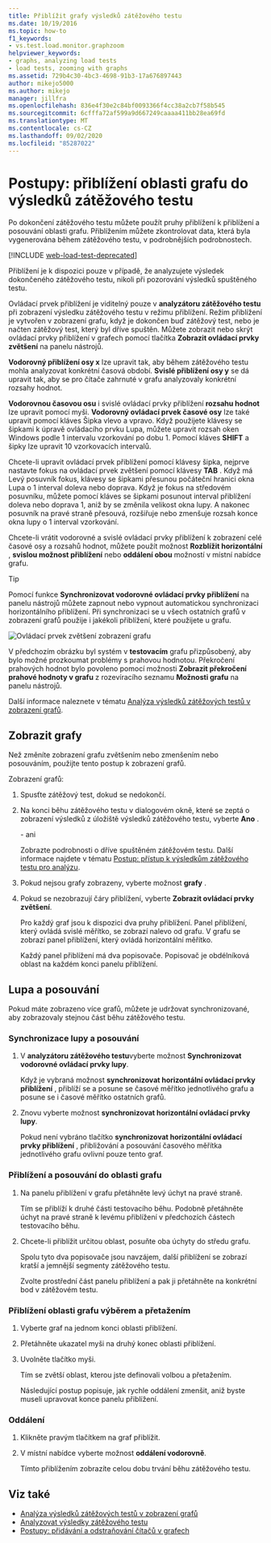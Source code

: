 ```yaml
---
title: Přiblížit grafy výsledků zátěžového testu
ms.date: 10/19/2016
ms.topic: how-to
f1_keywords:
- vs.test.load.monitor.graphzoom
helpviewer_keywords:
- graphs, analyzing load tests
- load tests, zooming with graphs
ms.assetid: 729b4c30-4bc3-4698-91b3-17a676897443
author: mikejo5000
ms.author: mikejo
manager: jillfra
ms.openlocfilehash: 836e4f30e2c84bf0093366f4cc38a2cb7f58b545
ms.sourcegitcommit: 6cfffa72af599a9d667249caaaa411bb28ea69fd
ms.translationtype: MT
ms.contentlocale: cs-CZ
ms.lasthandoff: 09/02/2020
ms.locfileid: "85287022"
---
```

# <a name="how-to-zoom-in-on-a-region-of-the-graph-in-load-test-results"></a>Postupy: přiblížení oblasti grafu do výsledků zátěžového testu

Po dokončení zátěžového testu můžete použít pruhy přiblížení k přiblížení a posouvání oblasti grafu. Přiblížením můžete zkontrolovat data, která byla vygenerována během zátěžového testu, v podrobnějších podrobnostech.

[!INCLUDE [web-load-test-deprecated](includes/web-load-test-deprecated.md)]

Přiblížení je k dispozici pouze v případě, že analyzujete výsledek dokončeného zátěžového testu, nikoli při pozorování výsledků spuštěného testu.

Ovládací prvek přiblížení je viditelný pouze v **analyzátoru zátěžového testu** při zobrazení výsledku zátěžového testu v režimu přiblížení. Režim přiblížení je vytvořen v zobrazení grafu, když je dokončen buď zátěžový test, nebo je načten zátěžový test, který byl dříve spuštěn. Můžete zobrazit nebo skrýt ovládací prvky přiblížení v grafech pomocí tlačítka **Zobrazit ovládací prvky zvětšení** na panelu nástrojů.

**Vodorovný přiblížení osy x** lze upravit tak, aby během zátěžového testu mohla analyzovat konkrétní časová období. **Svislé přiblížení osy y** se dá upravit tak, aby se pro čítače zahrnuté v grafu analyzovaly konkrétní rozsahy hodnot.

**Vodorovnou časovou osu** i svislé ovládací prvky přiblížení **rozsahu hodnot** lze upravit pomocí myši. **Vodorovný ovládací prvek časové osy** lze také upravit pomocí kláves Šipka vlevo a vpravo. Když použijete klávesy se šipkami k úpravě ovládacího prvku Lupa, můžete upravit rozsah oken Windows podle 1 intervalu vzorkování po dobu 1. Pomocí kláves **SHIFT** a šipky lze upravit 10 vzorkovacích intervalů.

Chcete-li upravit ovládací prvek přiblížení pomocí klávesy šipka, nejprve nastavte fokus na ovládací prvek zvětšení pomocí klávesy **TAB** . Když má Levý posuvník fokus, klávesy se šipkami přesunou počáteční hranici okna Lupa o 1 interval doleva nebo doprava. Když je fokus na středovém posuvníku, můžete pomocí kláves se šipkami posunout interval přiblížení doleva nebo doprava 1, aniž by se změnila velikost okna lupy. A nakonec posuvník na pravé straně přesouvá, rozšiřuje nebo zmenšuje rozsah konce okna lupy o 1 interval vzorkování.

Chcete-li vrátit vodorovné a svislé ovládací prvky přiblížení k zobrazení celé časové osy a rozsahů hodnot, můžete použít možnost **Rozblížit horizontální** , **svislou možnost přiblížení** nebo **oddálení obou** možností v místní nabídce grafu.

> [!TIP]
> Pomocí funkce **Synchronizovat vodorovné ovládací prvky přiblížení** na panelu nástrojů můžete zapnout nebo vypnout automatickou synchronizaci horizontálního přiblížení. Při synchronizaci se u všech ostatních grafů v zobrazení grafů použije i jakékoli přiblížení, které použijete u grafu.

![Ovládací prvek zvětšení zobrazení grafu](../test/media/ltest_zoomcontrol.png)

V předchozím obrázku byl systém v **testovacím** grafu přizpůsobený, aby bylo možné prozkoumat problémy s prahovou hodnotou. Překročení prahových hodnot bylo povoleno pomocí možnosti **Zobrazit překročení prahové hodnoty v grafu** z rozevíracího seznamu **Možnosti grafu** na panelu nástrojů.

Další informace naleznete v tématu [Analýza výsledků zátěžových testů v zobrazení grafů](../test/analyze-load-test-results-in-the-graphs-view.md).

## <a name="display-graphs"></a>Zobrazit grafy

Než změníte zobrazení grafu zvětšením nebo zmenšením nebo posouváním, použijte tento postup k zobrazení grafů.

Zobrazení grafů:

1. Spusťte zátěžový test, dokud se nedokončí.

2. Na konci běhu zátěžového testu v dialogovém okně, které se zeptá o zobrazení výsledků z úložiště výsledků zátěžového testu, vyberte **Ano** .

     \- ani

     Zobrazte podrobnosti o dříve spuštěném zátěžovém testu. Další informace najdete v tématu [Postup: přístup k výsledkům zátěžového testu pro analýzu](../test/how-to-access-load-test-results-for-analysis.md).

3. Pokud nejsou grafy zobrazeny, vyberte možnost **grafy** .

4. Pokud se nezobrazují čáry přiblížení, vyberte **Zobrazit ovládací prvky zvětšení**.

     Pro každý graf jsou k dispozici dva pruhy přiblížení. Panel přiblížení, který ovládá svislé měřítko, se zobrazí nalevo od grafu. V grafu se zobrazí panel přiblížení, který ovládá horizontální měřítko.

     Každý panel přiblížení má dva popisovače. Popisovač je obdélníková oblast na každém konci panelu přiblížení.

## <a name="zoom-and-scroll"></a>Lupa a posouvání

Pokud máte zobrazeno více grafů, můžete je udržovat synchronizované, aby zobrazovaly stejnou část běhu zátěžového testu.

### <a name="to-synchronize-zooming-and-scrolling"></a>Synchronizace lupy a posouvání

1. V **analyzátoru zátěžového testu**vyberte možnost **Synchronizovat vodorovné ovládací prvky lupy**.

     Když je vybraná možnost **synchronizovat horizontální ovládací prvky přiblížení** , přiblíží se a posune se časové měřítko jednotlivého grafu a posune se i časové měřítko ostatních grafů.

2. Znovu vyberte možnost **synchronizovat horizontální ovládací prvky lupy**.

     Pokud není vybráno tlačítko **synchronizovat horizontální ovládací prvky přiblížení** , přibližování a posouvání časového měřítka jednotlivého grafu ovlivní pouze tento graf.

### <a name="to-zoom-and-scroll-to-a-region-of-the-graph"></a>Přiblížení a posouvání do oblasti grafu

1. Na panelu přiblížení v grafu přetáhněte levý úchyt na pravé straně.

     Tím se přiblíží k druhé části testovacího běhu. Podobně přetáhněte úchyt na pravé straně k levému přiblížení v předchozích částech testovacího běhu.

2. Chcete-li přiblížit určitou oblast, posuňte oba úchyty do středu grafu.

     Spolu tyto dva popisovače jsou navzájem, další přiblížení se zobrazí kratší a jemnější segmenty zátěžového testu.

     Zvolte prostřední část panelu přiblížení a pak ji přetáhněte na konkrétní bod v zátěžovém testu.

### <a name="to-zoom-to-a-region-of-the-graph-by-choosing-and-dragging"></a>Přiblížení oblasti grafu výběrem a přetažením

1. Vyberte graf na jednom konci oblasti přiblížení.

2. Přetáhněte ukazatel myši na druhý konec oblasti přiblížení.

3. Uvolněte tlačítko myši.

    Tím se zvětší oblast, kterou jste definovali volbou a přetažením.

   Následující postup popisuje, jak rychle oddálení zmenšit, aniž byste museli upravovat konce panelu přiblížení.

### <a name="to-zoom-out"></a>Oddálení

1. Klikněte pravým tlačítkem na graf přiblížit.

2. V místní nabídce vyberte možnost **oddálení vodorovně**.

     Tímto přiblížením zobrazíte celou dobu trvání běhu zátěžového testu.

## <a name="see-also"></a>Viz také

- [Analýza výsledků zátěžových testů v zobrazení grafů](../test/analyze-load-test-results-in-the-graphs-view.md)
- [Analyzovat výsledky zátěžového testu](../test/analyze-load-test-results-using-the-load-test-analyzer.md)
- [Postupy: přidávání a odstraňování čítačů v grafech](../test/how-to-add-and-delete-counters-on-graphs-in-load-test-results.md)
